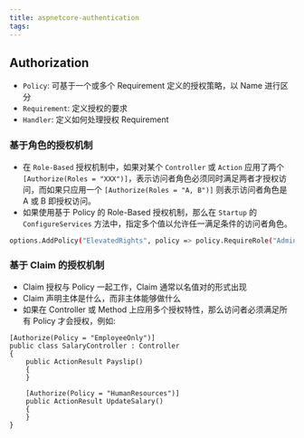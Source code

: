 ```yaml
---
title: aspnetcore-authentication
tags:
---
```



## Authorization
- `Policy`: 可基于一个或多个 Requirement 定义的授权策略，以 Name 进行区分
- `Requirement`: 定义授权的要求
- `Handler`: 定义如何处理授权 Requirement
### 基于角色的授权机制
- 在 `Role-Based` 授权机制中，如果对某个 `Controller` 或 `Action` 应用了两个 `[Authorize(Roles = "XXX")]`，表示访问者角色必须同时满足两者才授权访问，而如果只应用一个 `[Authorize(Roles = "A, B")]` 则表示访问者角色是 A 或 B 即授权访问。
- 如果使用基于 Policy 的 Role-Based 授权机制，那么在 `Startup` 的 `ConfigureServices` 方法中，指定多个值以允许任一满足条件的访问者角色。
```bash
options.AddPolicy("ElevatedRights", policy => policy.RequireRole("Administrator", "PowerUser", "BackupAdministrator"));
```

### 基于 Claim 的授权机制
- Claim 授权与 Policy 一起工作，Claim 通常以名值对的形式出现
- Claim 声明主体是什么，而非主体能够做什么
- 如果在 Controller 或 Method 上应用多个授权特性，那么访问者必须满足所有 Policy 才会授权，例如:
```
[Authorize(Policy = "EmployeeOnly")]
public class SalaryController : Controller
{
    public ActionResult Payslip()
    {
    }

    [Authorize(Policy = "HumanResources")]
    public ActionResult UpdateSalary()
    {
    }
}
```